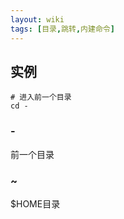 ```yaml
---
layout: wiki
tags: [目录,跳转,内建命令]
---
```


## 实例

```shell
# 进入前一个目录
cd -
```

### -

前一个目录

### ~

$HOME目录
